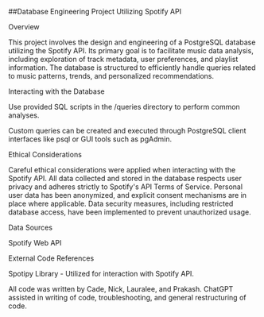 ##Database Engineering Project Utilizing Spotify API

Overview

This project involves the design and engineering of a PostgreSQL database utilizing the Spotify API. Its primary goal is to facilitate music data analysis, including exploration of track metadata, user preferences, and playlist information. The database is structured to efficiently handle queries related to music patterns, trends, and personalized recommendations.

Interacting with the Database

Use provided SQL scripts in the /queries directory to perform common analyses.

Custom queries can be created and executed through PostgreSQL client interfaces like psql or GUI tools such as pgAdmin.

Ethical Considerations

Careful ethical considerations were applied when interacting with the Spotify API. All data collected and stored in the database respects user privacy and adheres strictly to Spotify's API Terms of Service. Personal user data has been anonymized, and explicit consent mechanisms are in place where applicable. Data security measures, including restricted database access, have been implemented to prevent unauthorized usage.

Data Sources

Spotify Web API

External Code References

Spotipy Library - Utilized for interaction with Spotify API.

All code was written by Cade, Nick, Lauralee, and Prakash. ChatGPT assisted in writing of code, troubleshooting, and general restructuring of code. 
